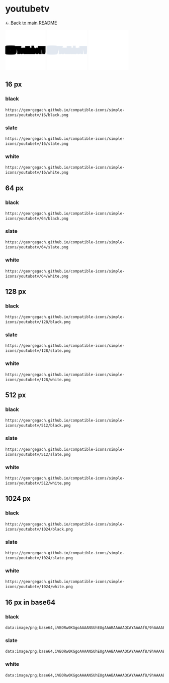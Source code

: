 # youtubetv

[← Back to main README](../../README.md)


<img src="./128/black.png" width="128" alt="youtubetv black icon" />
<img src="./128/slate.png" width="128" alt="youtubetv slate icon" />
<img src="./128/white.png" width="128" alt="youtubetv white icon" />

## 16 px

### black
```
https://georgegach.github.io/compatible-icons/simple-icons/youtubetv/16/black.png
```

### slate
```
https://georgegach.github.io/compatible-icons/simple-icons/youtubetv/16/slate.png
```

### white
```
https://georgegach.github.io/compatible-icons/simple-icons/youtubetv/16/white.png
```

## 64 px

### black
```
https://georgegach.github.io/compatible-icons/simple-icons/youtubetv/64/black.png
```

### slate
```
https://georgegach.github.io/compatible-icons/simple-icons/youtubetv/64/slate.png
```

### white
```
https://georgegach.github.io/compatible-icons/simple-icons/youtubetv/64/white.png
```

## 128 px

### black
```
https://georgegach.github.io/compatible-icons/simple-icons/youtubetv/128/black.png
```

### slate
```
https://georgegach.github.io/compatible-icons/simple-icons/youtubetv/128/slate.png
```

### white
```
https://georgegach.github.io/compatible-icons/simple-icons/youtubetv/128/white.png
```

## 512 px

### black
```
https://georgegach.github.io/compatible-icons/simple-icons/youtubetv/512/black.png
```

### slate
```
https://georgegach.github.io/compatible-icons/simple-icons/youtubetv/512/slate.png
```

### white
```
https://georgegach.github.io/compatible-icons/simple-icons/youtubetv/512/white.png
```

## 1024 px

### black
```
https://georgegach.github.io/compatible-icons/simple-icons/youtubetv/1024/black.png
```

### slate
```
https://georgegach.github.io/compatible-icons/simple-icons/youtubetv/1024/slate.png
```

### white
```
https://georgegach.github.io/compatible-icons/simple-icons/youtubetv/1024/white.png
```

## 16 px in base64

### black
```
data:image/png;base64,iVBORw0KGgoAAAANSUhEUgAAABAAAAAQCAYAAAAf8/9hAAAABmJLR0QA/wD/AP+gvaeTAAAAiklEQVQ4je3QPQ5BYRCF4eeLSCSUCpZgQ9ZjBRahUdkAa1Co9BJRKBC58fm5rmYKnUQkmnuSk2kmZ94z1Pq/Ehbo4YEbVuhgjDUm2IR3mGGKJoqEjEsEdFGigSKOtPFEhSuO6L8ByDhgH0vLmJ+8RZUwjwplVBhhGIjnoMpo4RQU9wgYfP+9Wr/TC1q5LMDU9nXyAAAAAElFTkSuQmCC
```

### slate
```
data:image/png;base64,iVBORw0KGgoAAAANSUhEUgAAABAAAAAQCAYAAAAf8/9hAAAABmJLR0QA/wD/AP+gvaeTAAAAuUlEQVQ4je3QMUoDUQBF0Xv/GAlGrAaM7sANuR5X4CJsrFyBnTtIZWcxICNWEyQ4Mcl/NtpZ2IhNTv/g8mDv/9m9DPfAXNkmfEhZhHpM5fqwjI+bTG+iXYHOhr5vT+5OX5e3SSbiyq4fRgrvhC3QEnZIg6yoAZ0BFRJgjQzEs++A8kPVAoAw+xoDFLABj4jngJAe4AB9IJkru4QnG6+SepmUieZNaCsZS2UaWaJr4wZ5TuXiTw/e+6VPVAxNqCv+5dEAAAAASUVORK5CYII=
```

### white
```
data:image/png;base64,iVBORw0KGgoAAAANSUhEUgAAABAAAAAQCAYAAAAf8/9hAAAABmJLR0QA/wD/AP+gvaeTAAAAj0lEQVQ4je3QPQ6BAQyH8d9LJILRgBu4kPM4gUNYTC7AKUx2iViJiNdnLZUYLAaxeJImXdo+//Ln9xQRMUcHV5yxQAsjLDHGKmuDKSao4VBERIljLmjjhioOeaSJOwInbNF9ClTeWC1eBpvZV3JpAz0UaaOIiFlGuGWEIQapuE+rEnXs0uKCNfofvOvP13gAWb8oOGR18FIAAAAASUVORK5CYII=
```

